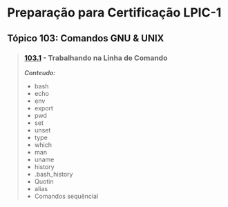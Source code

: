 # Preparação para Certificação LPIC-1


## Tópico 103: Comandos GNU & UNIX

> ### [103.1](https://github.com/JaySaints/LPIC-1-Notes/blob/main/103_1.md) - Trabalhando na Linha de Comando 
> ***Conteudo:***
>	- bash
>	- echo
>	- env
>	- export
>	- pwd
>	- set
>	- unset
>	- type
>	- which
>	- man
> 	- uname
>	- history
>	- .bash\_history	
>	- Quotin
>	- alias
>	- Comandos sequêncial
